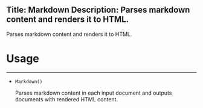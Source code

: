 Title: Markdown
Description: Parses markdown content and renders it to HTML.
---
Parses markdown content and renders it to HTML.

# Usage
---
  - `Markdown()`
  
    Parses markdown content in each input document and outputs documents with rendered HTML content.